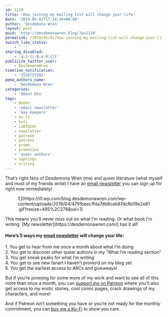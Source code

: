 ```yaml
---
id: 1119
title: 'How joining my mailing list will change your life'
date: '2019-05-01T17:34:34+00:00'
author: 'Desdemona Wren'
layout: post
guid: 'http://desdemonawren.blog/?p=1119'
permalink: /2019/05/01/how-joining-my-mailing-list-will-change-your-life-2/
switch_like_status:
    - ''
sharing_disabled:
    - 'a:1:{i:0;a:0:{}}'
publicize_twitter_user:
    - DesdemonaWren
timeline_notification:
    - '1556757282'
ppma_authors_name:
    - 'Desdemona Wren'
categories:
    - 'About Des'
tags:
    - Books
    - 'email newsletter'
    - 'key keepers'
    - ko-fi
    - kofi
    - LGBTQIA+
    - newsletter
    - patreon
    - patrons
    - promo
    - promotion
    - 'queer authors'
    - saplings
    - writing
---
```


That’s right fans of Desdemona Wren (me) and queer literature (what myself and most of my friends write) I have an [email newsletter](https://desdemonawren.com/) you can sign up for right now immediately!

<div class="wp-block-image"><figure class="aligncenter">![](https://i0.wp.com/blog.desdemonawren.com/wp-content/uploads/2019/04/475fbeec1fda7db8cab87dcfb09e2e81.gif?resize=495%2C278&ssl=1)</figure></div>This means you’ll never miss out on what I’m reading. Or what book I’m writing. [My newsletter](https://desdemonawren.com/) has it all!

#### Here’s 5 ways my [email newsletter](https://desdemonawren.com/) will change your life:

1\. You get to hear from me once a month about what I’m doing  
2\. You get to discover other queer authors in my “What I’m reading section”  
3\. You get sneak peaks for what I’m writing   
4\. You get to see new fanart I haven’t promo’d on my blog yet  
5\. You get the earliest access to ARCs and giveaways!

But if you’re jonesing for some more of my work and want to see all of this more than once a month, you can [support me on Patreon](https://www.patreon.com/desdemonawren) where you’ll also get access to my erotic stories, cool comic pages, crack drawings of my characters, and more!

And if Patreon isn’t something you have or you’re not ready for the monthly commitment, you can [buy me a Ko-Fi](http://ko-fi.com/desdemonawren) to show you care.